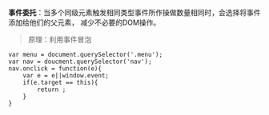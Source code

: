 **事件委托**：当多个同级元素触发相同类型事件所作操做数量相同时，会选择将事件添加给他们的父元素，
减少不必要的DOM操作。

>原理：利用事件冒泡

```
var menu = document.querySelector('.menu');
var nav = doucment.querySelector('nav');
nav.onclick = function(e){
    var e = e||window.event;
    if(e.target == this){
        return ;
    }
}
```
